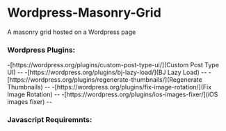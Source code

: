 # Wordpress-Masonry-Grid
A masonry grid hosted on a Wordpress page



<h3>Wordpress Plugins:</h3>
-[https://wordpress.org/plugins/custom-post-type-ui/](Custom Post Type UI)
--
-[https://wordpress.org/plugins/bj-lazy-load/](BJ Lazy Load)
--
-[https://wordpress.org/plugins/regenerate-thumbnails/](Regenerate Thumbnails)
--
-[https://wordpress.org/plugins/fix-image-rotation/](Fix Image Rotation)
--
-[https://wordpress.org/plugins/ios-images-fixer/](iOS images fixer)
--


<h3>Javascript Requiremnts:</h3>
